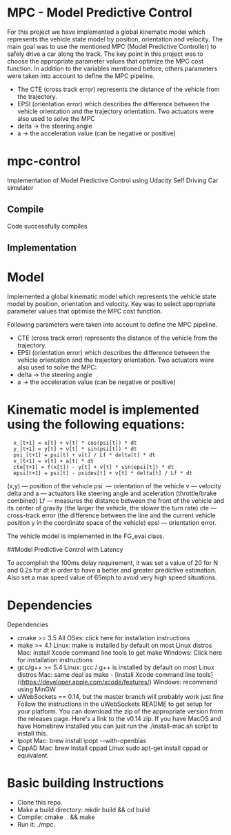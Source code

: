 # MPC - Model Predictive Control

For this project we have implemented a global kinematic model which represents the vehicle state model by position, orientation and velocity.
The main goal was to use the mentioned MPC (Model Predictive Controller) to safely drive a car along the track. The key point in this project was to choose the appropriate parameter values that optimize the MPC cost function.
In addition to the variables mentioned before, others parameters were taken into account to define the MPC pipeline.
* The CTE (cross track error) represents the distance of the vehicle from the trajectory.
* EPSI (orientation error) which describes the difference between the vehicle orientation and the trajectory orientation.
Two actuators were also used to solve the MPC
* delta -> the steering angle
* a -> the acceleration value (can be negative or positive)

# mpc-control
Implementation of Model Predictive Control using Udacity Self Driving Car simulator

## Compile

Code successfully compiles

## Implementation

# Model

Implemented a global kinematic model which represents the vehicle state model by position, orientation and velocity.
Key was to select appropriate parameter values that optimise the MPC cost function.

Following parameters were taken into account to define the MPC pipeline.
* CTE (cross track error) represents the distance of the vehicle from the trajectory.
* EPSI (orientation error) which describes the difference between the vehicle orientation and the trajectory orientation.
Two actuators were also used to solve the MPC:
* delta -> the steering angle
* a -> the acceleration value (can be negative or positive)

# Kinematic model is implemented using the following equations:
  
      x_[t+1] = x[t] + v[t] * cos(psi[t]) * dt
      y_[t+1] = y[t] + v[t] * sin(psi[t]) * dt
      psi_[t+1] = psi[t] + v[t] / Lf * delta[t] * dt
      v_[t+1] = v[t] + a[t] * dt
      cte[t+1] = f(x[t]) - y[t] + v[t] * sin(epsi[t]) * dt
      epsi[t+1] = psi[t] - psides[t] + v[t] * delta[t] / Lf * dt

(x,y) —  position of the vehicle
psi  — orientation of the vehicle
v — velocity
delta and a — actuators like steering angle and aceleration (throttle/brake combined)
Lf — measures the distance between the front of the vehicle and its center of gravity (the larger the vehicle, the slower the turn rate)
cte — cross-track error (the difference between the line and the current vehicle position y in the coordinate space of the vehicle)
epsi —  orientation error. 

The vehicle model is implemented in the FG_eval class.

##Model Predictive Control with Latency

To accomplish the 100ms delay requirement, it was set a value of 20 for N and 0.2s for dt in order to have a better and greater predictive estimation. Also set a max speed value of 65mph to avoid very high speed situations.

# Dependencies

Dependencies

- cmake >= 3.5
  All OSes: click here for installation instructions
- make >= 4.1
  Linux: make is installed by default on most Linux distros
  Mac: install Xcode command line tools to get make
  Windows: Click here for installation instructions
- gcc/g++ >= 5.4
  Linux: gcc / g++ is installed by default on most Linux distros
  Mac: same deal as make - [install Xcode command line tools]((https://developer.apple.com/xcode/features/)
  Windows: recommend using MinGW
- uWebSockets == 0.14, but the master branch will probably work just fine
  Follow the instructions in the uWebSockets README to get setup for your platform. You can download the zip of the   appropriate version from the releases page. Here's a link to the v0.14 zip.
  If you have MacOS and have Homebrew installed you can just run the ./install-mac.sh script to install this.
- Ipopt
  Mac: brew install ipopt --with-openblas
- CppAD
  Mac: brew install cppad
  Linux sudo apt-get install cppad or equivalent.

# Basic building Instructions
- Clone this repo.
- Make a build directory: mkdir build && cd build
- Compile: cmake .. && make
- Run it: ./mpc.
